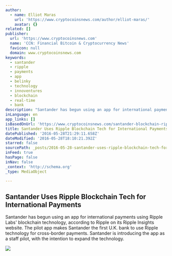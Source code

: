 ```yaml
---
author:
  - name: Elliot Maras
    url: 'https://www.cryptocoinsnews.com/author/elliot-maras/'
    avatar: {}
related: []
publisher:
  url: 'https://www.cryptocoinsnews.com'
  name: 'CCN: Financial Bitcoin & Cryptocurrency News'
  favicon: null
  domain: www.cryptocoinsnews.com
keywords:
  - santander
  - ripple
  - payments
  - app
  - belinky
  - technology
  - innoventures
  - blockchain
  - real-time
  - bank
description: "Santander has begun using an app for international payments using Ripple Labs' blockchain technology, according to Ripple on its Ripple Insights website. The pilot app makes Santander the first U.K. bank to use Ripple technology for cross-border payments. Santander is introducing the app as a staff pilot, with the intention to expand the technology."
inLanguage: en
app_links: []
isBasedOnUrl: 'https://www.cryptocoinsnews.com/santander-blockchain-ripple-international-payments/'
title: Santander Uses Ripple Blockchain Tech for International Payments
datePublished: '2016-05-28T21:29:11.658Z'
dateModified: '2016-05-28T18:10:21.392Z'
starred: false
sourcePath: _posts/2016-05-28-santander-uses-ripple-blockchain-tech-for-international-paym.md
inFeed: true
hasPage: false
inNav: false
_context: 'http://schema.org'
_type: MediaObject

---
```

<article style=""><h1>Santander Uses Ripple Blockchain Tech for International Payments</h1><p>Santander has begun using an app for international payments using Ripple Labs' blockchain technology, according to Ripple on its Ripple Insights website. The pilot app makes Santander the first U.K. bank to use Ripple technology for cross-border payments. Santander is introducing the app as a staff pilot, with the intention to expand the technology.</p><img src="https://www.cryptocoinsnews.com/wp-content/uploads/2016/05/Santander.jpg" /></article>